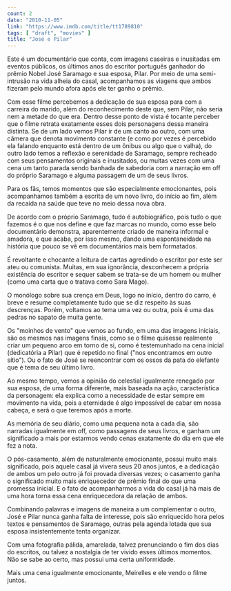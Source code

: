 ```yaml
---
count: 2
date: "2010-11-05"
link: "https://www.imdb.com/title/tt1789810"
tags: [ "draft", "movies" ]
title: "José e Pilar"
---
```

Este é um documentário que conta, com imagens caseiras e inusitadas em eventos públicos, os últimos anos do escritor português ganhador do prêmio Nobel José Saramago e sua esposa, Pilar. Por meio de uma semi-intrusão na vida alheia do casal, acompanhamos as viagens que ambos fizeram pelo mundo afora após ele ter ganho o prêmio.

Com esse filme percebemos a dedicação de sua esposa para com a carreira do marido, além do reconhecimento deste que, sem Pilar, não seria nem a metade do que era. Dentro desse ponto de vista é tocante perceber que o filme retrata exatamente esses dois personagens dessa maneira distinta. Se de um lado vemos Pilar ir de um canto ao outro, com uma câmera que denota movimento constante (e como por vezes é percebido ela falando enquanto está dentro de um ônibus ou algo que o valha), do outro lado temos a reflexão e serenidade de Saramago, sempre recheado com seus pensamentos originais e inusitados, ou muitas vezes com uma cena um tanto parada sendo banhada de sabedoria com a narração em off do próprio Saramago e alguma passagem de um de seus livros.

Para os fãs, temos momentos que são especialmente emocionantes, pois acompanhamos também a escrita de um novo livro, do início ao fim, além da recaída na saúde que teve no meio dessa nova obra.

De acordo com o próprio Saramago, tudo é autobiográfico, pois tudo o que fazemos é o que nos define e que faz marcas no mundo, como esse belo documentário demonstra, aparentemente criado de maneira informal e amadora, e que acaba, por isso mesmo, dando uma espontaneidade na história que pouco se vê em documentários mais bem formatados.

É revoltante e chocante a leitura de cartas agredindo o escritor por este ser ateu ou comunista. Muitas, em sua ignorância, desconhecem a própria existência do escritor e sequer sabem se trata-se de um homem ou mulher (como uma carta que o tratava como Sara Mago).

O monólogo sobre sua crença em Deus, logo no início, dentro do carro, é breve e resume completamente tudo que se diz respeito às suas descrenças. Porém, voltamos ao tema uma vez ou outra, pois é uma das pedras no sapato de muita gente.

Os "moinhos de vento" que vemos ao fundo, em uma das imagens iniciais, são os mesmos nas imagens finais, como se o filme quisesse realmente criar um pequeno arco em torno de si, como é testemunhado na cena inicial (dedicatória a Pilar) que é repetido no final ("nos encontramos em outro sítio"). Ou o fato de José se reencontrar com os ossos da pata do elefante que é tema de seu último livro.

Ao mesmo tempo, vemos a opinião do celestial igualmente renegado por sua esposa, de uma forma diferente, mais baseada na ação, característica da personagem: ela explica como a necessidade de estar sempre em movimento na vida, pois a eternidade é algo impossível de cabar em nossa cabeça, e será o que teremos após a morte.

As memória de seu diário, como uma pequena nota a cada dia, são narradas igualmente em off, como passagens de seus livros, e ganham um significado a mais por estarmos vendo cenas exatamente do dia em que ele fez a nota.

O pós-casamento, além de naturalmente emocionante, possui muito mais significado, pois aquele casal já vivera seus 20 anos juntos, e a dedicação de ambos um pelo outro já foi provada diversas vezes; o casamento ganha o significado muito mais enriquecedor de prêmio final do que uma promessa inicial. E o fato de acompanharmos a vida do casal já há mais de uma hora torna essa cena enriquecedora da relação de ambos.

Combinando palavras e imagens de maneira a um complementar o outro, José e Pilar nunca ganha falta de interesse, pois são enriquecido hora pelos textos e pensamentos de Saramago, outras pela agenda lotada que sua esposa insistentemente tenta organizar.

Com uma fotografia pálida, amarelada, talvez prenunciando o fim dos dias do escritos, ou talvez a nostalgia de ter vivido esses últimos momentos. Não se sabe ao certo, mas possui uma certa uniformidade.

Mais uma cena igualmente emocionante, Meirelles e ele vendo o filme juntos.
